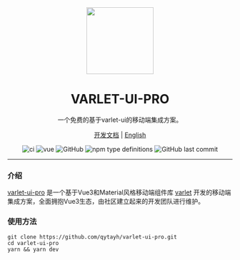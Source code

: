 <div align="center">
  <a href="http://qytayh.gitee.io/varlet-ui-pro/">
    <img src="https://github.com/qytayh/varlet-ui-pro/blob/main/public/logo.png?raw=true" width="150">
  </a>
  <h1>VARLET-UI-PRO</h1>
  <p>一个免费的基于varlet-ui的移动端集成方案。</p>
  <p>
    <a href="https://github.com/qytayh/varlet-ui-pro#readme">开发文档</a> | <a href="https://github.com/qytayh/varlet-ui-pro#README.en-US.md">English</a>
  </p>
  <p>
    <img src="https://img.shields.io/github/stars/qytayh/varlet-ui-pro" alt="ci" />
    <img src="https://img.shields.io/badge/vue-v3.2.0%2B-%23407fbc" alt="vue">
    <img alt="GitHub" src="https://img.shields.io/github/license/qytayh/varlet-ui-pro">
    <img alt="npm type definitions" src="https://img.shields.io/npm/types/typescript">
    <img alt="GitHub last commit" src="https://img.shields.io/github/last-commit/qytayh/varlet-ui-pro">
  </p>
</div>

---

### 介绍

[varlet-ui-pro](http://qytayh.gitee.io/varlet-ui-pro/) 是一个基于Vue3和Material风格移动端组件库 [varlet](https://varlet.gitee.io/varlet-ui/) 开发的移动端集成方案，全面拥抱Vue3生态，由社区建立起来的开发团队进行维护。

### 使用方法 

```
git clone https://github.com/qytayh/varlet-ui-pro.git
cd varlet-ui-pro
yarn && yarn dev
```

